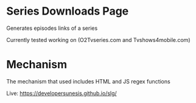 # Series Downloads Page
Generates episodes links of a series

Currently tested working on (O2Tvseries.com and Tvshows4mobile.com)

# Mechanism
The mechanism that used includes HTML and JS regex functions

Live: https://developersunesis.github.io/slg/
